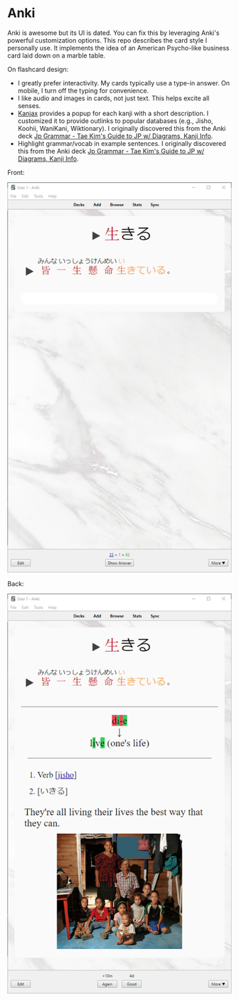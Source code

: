 # Anki

Anki is awesome but its UI is dated. You can fix this by leveraging
Anki's powerful customization options. This repo describes the card
style I personally use. It implements the idea of an American
Psycho-like business card laid down on a marble table.

On flashcard design:

+ I greatly prefer interactivity. My cards typically use a type-in
  answer. On mobile, I turn off the typing for convenience.
+ I like audio and images in cards, not just text. This helps excite
  all senses.
+ [Kanjax](https://github.com/maurimo/KanJax) provides a popup for
  each kanji with a short description. I customized it to provide
  outlinks to popular databases (e.g., Jisho, Koohii, WaniKani,
  Wiktionary). I originally discovered this from the Anki deck
  [Jp Grammar - Tae Kim's Guide to JP w/ Diagrams, Kanji Info](https://ankiweb.net/shared/info/712638578).
+ Highlight grammar/vocab in example sentences. I originally
  discovered this from the Anki deck
  [Jp Grammar - Tae Kim's Guide to JP w/ Diagrams, Kanji Info](https://ankiweb.net/shared/info/712638578).

Front:

![](front.png)

Back:

![](back.png)
